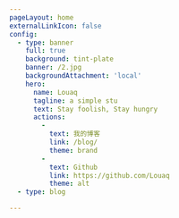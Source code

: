 ```yaml
---
pageLayout: home
externalLinkIcon: false
config:
  - type: banner
    full: true
    background: tint-plate
    banner: /2.jpg
    backgroundAttachment: 'local'
    hero:
      name: Louaq
      tagline: a simple stu
      text: Stay foolish, Stay hungry
      actions:
        -
          text: 我的博客
          link: /blog/
          theme: brand
        -
          text: Github
          link: https://github.com/Louaq
          theme: alt
  - type: blog

---
```


